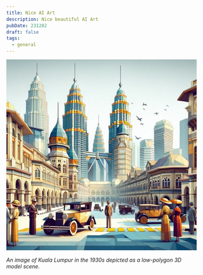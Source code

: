 ```yaml
---
title: Nice AI Art
description: Nice beautiful AI Art
pubDate: 231202
draft: false
tags:
  - general
---
```


![testest.jpg](./assets/test.jpg)

_An image of Kuala Lumpur in the 1930s depicted as a low-polygon 3D model scene._